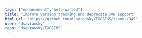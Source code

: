 ```yaml
---
tags: ["enhancement","help-wanted"]
title: "Improve version tracking and deprecate SVN support"
html_url: "https://github.com/dsavransky/EXOSIMS/issues/349"
user: "dsavransky"
repo: "dsavransky/EXOSIMS"
---
```


